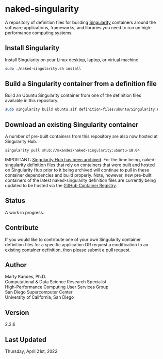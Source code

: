 # naked-singularity

A repository of definition files for building 
[Singularity](https://sylabs.io/guides/latest/user-guide) containers
around the software applications, frameworks, and libraries you need to
run on high-performance computing systems.

## Install Singularity

Install Singularity on your Linux desktop, laptop, or virtual machine. 

```bash
sudo ./naked-singularity.sh install
```

## Build a Singularity container from a definition file

Build an Ubuntu Singularity container from one of the definition files
available in this repository.

```bash
sudo singularity build ubuntu.sif definition-files/ubuntu/Singularity.ubuntu-18.04
```

## Download an existing Singularity container

A number of pre-built containers from this repository are also now 
hosted at Singularity Hub.

```bash
singularity pull shub://mkandes/naked-singularity:ubuntu-18.04
```

IMPORTANT: [Singularity Hub has been archived](https://vsoch.github.io/2021/singularity-hub-archive). 
For the time being, naked-singularity definition files that rely on 
containers that were built and hosted on Singularity Hub prior to it 
being archived will continue to pull in these container dependencies and
build properly. Note, however, new pre-built containers of the latest 
naked-singularity definition files are currently being updated to be 
hosted via the [GitHub Container Registry](https://docs.github.com/en/packages/working-with-a-github-packages-registry/working-with-the-container-registry).


## Status

A work in progress.
   
## Contribute

If you would like to contribute one of your own Singularity container
definition files for a specific application OR request a modification to
an existing container definition, then please submit a pull request.

## Author

Marty Kandes, Ph.D.  
Computational & Data Science Research Specialist  
High-Performance Computing User Services Group  
San Diego Supercomputer Center  
University of California, San Diego  

## Version

2.2.6

## Last Updated

Thursday, April 21st, 2022
